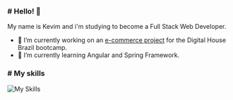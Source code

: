 ### # Hello! 👋

My name is Kevim and i'm studying to become a Full Stack Web Developer.

- 🔭 I’m currently working on an [e-commerce project](https://github.com/Projeto-Integrador-Porto-Seguro-DH) for the Digital House Brazil bootcamp.
- 🌱 I’m currently learning Angular and Spring Framework.

### # My skills
![My Skills](https://skills.thijs.gg/icons?i=java,spring,html,css,bootstrap,js,ts,angular&theme=dark)
